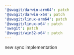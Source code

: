```yaml
---
'@swagit/darwin-arm64': patch
'@swagit/darwin-x64': patch
'@swagit/linux-arm64': patch
'@swagit/linux-x64': patch
'swagit': patch
'@swagit/win32-x64': patch
---
```


new sync implementation
